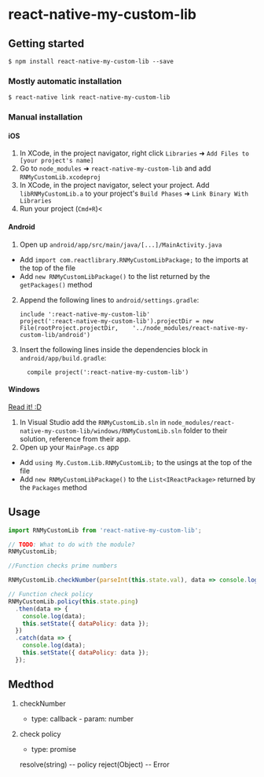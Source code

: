 # react-native-my-custom-lib

## Getting started

`$ npm install react-native-my-custom-lib --save`

### Mostly automatic installation

`$ react-native link react-native-my-custom-lib`

### Manual installation

#### iOS

1.  In XCode, in the project navigator, right click `Libraries` ➜ `Add Files to [your project's name]`
2.  Go to `node_modules` ➜ `react-native-my-custom-lib` and add `RNMyCustomLib.xcodeproj`
3.  In XCode, in the project navigator, select your project. Add `libRNMyCustomLib.a` to your project's `Build Phases` ➜ `Link Binary With Libraries`
4.  Run your project (`Cmd+R`)<

#### Android

1.  Open up `android/app/src/main/java/[...]/MainActivity.java`

* Add `import com.reactlibrary.RNMyCustomLibPackage;` to the imports at the top of the file
* Add `new RNMyCustomLibPackage()` to the list returned by the `getPackages()` method

2.  Append the following lines to `android/settings.gradle`:
    ```
    include ':react-native-my-custom-lib'
    project(':react-native-my-custom-lib').projectDir = new File(rootProject.projectDir, 	'../node_modules/react-native-my-custom-lib/android')
    ```
3.  Insert the following lines inside the dependencies block in `android/app/build.gradle`:
    ```
      compile project(':react-native-my-custom-lib')
    ```

#### Windows

[Read it! :D](https://github.com/ReactWindows/react-native)

1.  In Visual Studio add the `RNMyCustomLib.sln` in `node_modules/react-native-my-custom-lib/windows/RNMyCustomLib.sln` folder to their solution, reference from their app.
2.  Open up your `MainPage.cs` app

* Add `using My.Custom.Lib.RNMyCustomLib;` to the usings at the top of the file
* Add `new RNMyCustomLibPackage()` to the `List<IReactPackage>` returned by the `Packages` method

## Usage

```javascript
import RNMyCustomLib from 'react-native-my-custom-lib';

// TODO: What to do with the module?
RNMyCustomLib;
```

```javascript
//Function checks prime numbers

RNMyCustomLib.checkNumber(parseInt(this.state.val), data => console.log(data));
```

```javascript
// Function check policy
RNMyCustomLib.policy(this.state.ping)
  .then(data => {
    console.log(data);
    this.setState({ dataPolicy: data });
  })
  .catch(data => {
    console.log(data);
    this.setState({ dataPolicy: data });
  });
```

## Medthod

1.  checkNumber

    * type: callback - param: number

2.  check policy

    * type: promise

    resolve(string) -- policy
    reject(Object) -- Error
